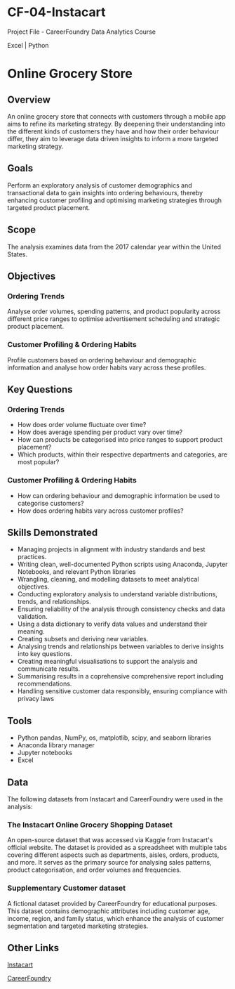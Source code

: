 # CF-04-Instacart
Project File - CareerFoundry Data Analytics Course

Excel | Python

# Online Grocery Store
## Overview
An online grocery store that connects with customers through a mobile app aims to refine its marketing strategy. By deepening their understanding into the different kinds of customers they have and how their order behaviour differ, they aim to leverage data driven insights to inform a more targeted marketing strategy.


## Goals
Perform an exploratory analysis of customer demographics and transactional data to gain insights into ordering behaviours, thereby enhancing customer profiling and optimising marketing strategies through targeted product placement.


## Scope
The analysis examines data from the 2017 calendar year within the United States.


## Objectives
### Ordering Trends
Analyse order volumes, spending patterns, and product popularity across different price ranges to optimise advertisement scheduling and strategic product placement.
### Customer Profiling & Ordering Habits
Profile customers based on ordering behaviour and demographic information and analyse how order habits vary across these profiles.


## Key Questions 
### Ordering Trends
- How does order volume fluctuate over time?
- How does average spending per product vary over time?
- How can products be categorised into price ranges to support product placement?
- Which products, within their respective departments and categories, are most popular?

### Customer Profiling & Ordering Habits
- How can ordering behaviour and demographic information be used to categorise customers?
- How does ordering habits vary across customer profiles?


## Skills Demonstrated
- Managing projects in alignment with industry standards and best practices.
- Writing clean, well-documented Python scripts using Anaconda, Jupyter Notebooks, and relevant Python libraries 
- Wrangling, cleaning, and modelling datasets to meet analytical objectives.
- Conducting exploratory analysis to understand variable distributions, trends, and relationships.
- Ensuring reliability of the analysis through consistency checks and data validation.
- Using a data dictionary to verify data values and understand their meaning.
- Creating subsets and deriving new variables.
- Analysing trends and relationships between variables to derive insights into key questions.
- Creating meaningful visualisations to support the analysis and communicate results.
- Summarising results in a coprehensive comprehensive report including recommendations.
- Handling sensitive customer data responsibly, ensuring compliance with privacy laws

 
## Tools
- Python pandas, NumPy, os, matplotlib, scipy, and seaborn libraries
- Anaconda library manager
- Jupyter notebooks
- Excel


## Data
The following datasets from Instacart and CareerFoundry were used in the analysis:
### The Instacart Online Grocery Shopping Dataset
An open-source dataset that was accessed via Kaggle from Instacart's official website. The dataset is provided as a spreadsheet with multiple tabs covering different aspects such as departments, aisles, orders, products, and more. It serves as the primary source for analysing sales patterns, product categorisation, and order volumes and frequencies.
### Supplementary Customer dataset
A fictional dataset provided by CareerFoundry for educational purposes. This dataset contains demographic attributes including customer age, income, region, and family status, which enhance the analysis of customer segmentation and targeted marketing strategies.


## Other Links
[Instacart](www.instacart.com/datasets/grocery-shopping-2017)

[CareerFoundry](https://s3.amazonaws.com/coach-courses-us/public/courses/data-immersion/A4/A4_Data_Assets/customers.zip)